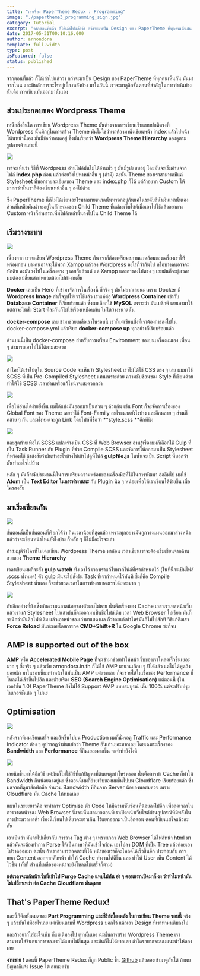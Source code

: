 ```yaml
---
title: "เล่าเรื่อง PaperTheme Redux : Programming"
image: "./papertheme3_programming_sign.jpg"
category: Tutorial
excerpt: "จากตอนที่แล้ว ก็ได้เล่าไปแล้วว่า กว่าจะมาเป็น Design ของ PaperTheme ที่ทุกคนเห็นกัน มันมาจากไหน และมีหลักการอะไรอยู่เบื้องหลังบ้าง มาในวันนี้ เราจะมาดูอีกขั้นตอนที่สำคัญในการทำกันบ้าง นั่นคือ การเขียนมันออกมานั่นเอง."
date: 2017-05-31T00:10:16.000
author: arnondora
template: full-width
type: post
isFeatured: false
status: published
---
```


จากตอนที่แล้ว ก็ได้เล่าไปแล้วว่า กว่าจะมาเป็น Design ของ PaperTheme ที่ทุกคนเห็นกัน มันมาจากไหน และมีหลักการอะไรอยู่เบื้องหลังบ้าง มาในวันนี้ เราจะมาดูอีกขั้นตอนที่สำคัญในการทำกันบ้าง นั่นคือ การเขียนมันออกมานั่นเอง

## ส่วนประกอบของ Wordpress Theme
เหนือสิ่งอื่นใด การเขียน Wordpress Theme มันต่างจากการเขียนเว็บแบบปกติตรงที่ Wordpress นั้นมีกฏในการสร้าง Theme มันไม่ใช่ว่าเราต้องมานั่งเขียนหน้า index แล้วไปหน้าโน้นหน้านี้เอง มันมีข้อกำหนดอยู่ ซึ่งมันเรียกว่า **Wordpress Theme Hierarchy** ลองดูตามรูปภาพด้านล่างนี้

![](./wordpress-template-hierarchy.png)

เราจะเห็นว่า วิธีที่ Wordpress อ่านไฟล์มันไม่ได้อ่านมั่ว ๆ มันมีรูปแบบอยู่ โดยมันจะเริ่มอ่านจากไฟล์ **index.php** ก่อน แล้วค่อยวิ่งไปหาหน้าอื่น ๆ (ถ้ามี) ฉะนั้น Theme ของเราสามารถมีแค่ Stylesheet ที่บอกรายละเอียดของ Theme และ index.php ก็ได้ แต่ถ้าอยาก Custom ให้มากกว่านั้นเราก็ต้องเขียนหน้าอื่น ๆ ลงไปด้วย

ซึ่ง PaperTheme นี้ก็ไม่ได้เขียนอะไรมากมายขนาดนั้นหรอกอยู่กันแค่ในระดับสีน้ำเงินเท่านั้นเอง ส่วนที่เหลือมันน่าจะอยู่ในลักษณะของ Child Theme ที่แต่ละเว็บไซต์เมื่อเอาไปใช้แล้วอยากจะ Custom หน้าก็สามารถเพิ่มไฟล์เหล่านั้นลงไปใน Child Theme ได้

## เริ่มวางระบบ
![](./PaperTheme3_DockerCompose_Start.png)

เนื่องจาก เราจะเขียน Wordpress Theme กัน เราก็ต้องเตรียมสภาพแวดล้อมของเครื่องเราให้พร้อมก่อน บางคนอาจจะใช้พวก Xampp แล้วลง Wordpress อะไรก็ว่ากันไป หรือบางคนอาจจะหักดิบ ลงมันลงไปในเครื่องตรง ๆ เลยก็แล้วแต่ แต่ Xampp และการลงไปตรง ๆ เลยมันก็จะยุ่งเวลาผมต้องเปลี่ยนสภาพแวดล้อมไปทำงานอื่น

**Docker** เลยเป็น Hero ที่เข้ามาจัดการในเรื่องนี้ ก็จริง ๆ มันไม่ยากเลยนะ เพราะ Docker มี **Wordpress Image** สำเร็จรูปให้เราใช้แล้ว เราแค่ต่อ **Wordpress Container** เข้ากับ **Database Container** ก็เรียบร้อยแล้ว ซึ่งผมเลือกใช้ **MySQL** เพราะว่า มันเบสิกดี เลยเอามาใช้ แต่ถ้าจะให้สั่ง Start ทีละกันก็ไม่ใช่เรื่องเหมือนกัน ไม่ได้ว่างขนาดนั้น

**docker-compose** เลยเข้ามาช่วยเหลือเราในรอบนี้ เราก็แค่เขียนสิ่งที่เราต้องการลงไปใน docker-compose.yml แล้วเรียก **docker-compose up** ทุกอย่างก็เรียบร้อยแล้ว



ด้านบนนี้เป็น docker-compose สำหรับการเตรียม Environment ของบนเครื่องผมเอง เพื่อน ๆ สามารถเอาไปใช้ได้ตามสะดวก

![](./PaperTheme3_Scss_Home.png)

ถ้าใครได้เข้าไปดูใน Source Code จะเห็นว่า Stylesheet เราไม่ได้ใช้ CSS ตรง ๆ เลย ผมมาใช้ SCSS ที่เป็น Pre-Compiled Stylesheet แทนเพราะด้วย ความซับซ้อนของ Style ที่เขียนด้วย ทำให้ใช้ SCSS เวลาอ่านหรือแก้ไขน่าจะสะดวกกว่า

![](./PaperTheme3_Scss_Import.png)

เพื่อให้อ่านได้ง่ายยิ่งขึ้น ผมได้แบ่งมันออกมาเป็นส่วน ๆ ด้วยกัน เช่น Font ก็จะจัดการเรื่องของ Global Font ของ Theme เลยว่าใช้ Font-Family อะไรขนาดยังไงบ้าง และอีกหลาย ๆ ส่วนก็คล้าย ๆ กัน และทั้งหมดจะถูก Link โดยไฟล์ที่ชื่อว่า **style.scss **อีกทีนึง

![](./gulpjs_sign.png)

และสุดท้ายเพื่อให้ SCSS แปลงร่างเป็น CSS ที่ Web Browser อ่านรู้เรื่องผมก็เลือกใช้ Gulp ที่เป็น Task Runner กับ Plugin ที่ช่วย Compile SCSS และจัดการให้ออกมาเป็น Stylesheet ที่พร้อมใช้ ถ้าสงสัยว่ามันทำอะไรบ้างให้เข้าไปดูที่ไฟล์ **gulpfile.js** ในนั้นจะเป็น Script ที่บอกว่ามันทำอะไรไปบ้าง

หลัก ๆ มันก็จะมีประมาณนี้ในการเตรียมความพร้อมของเครื่องมือที่ใช้ในการพัฒนา อ่อลืมไป ผมใช้ **Atom** เป็น **Text Editor ในการทำงานนะ** กับ Plugin นิด ๆ หน่อยเพื่อให้เราเขียนได้ง่ายขึ้น เผื่อใครสงสัย

## มาเริ่มเขียนกัน
![](./PaperTheme3_Atom_Interface.png)

ขั้นตอนนี้เป็นขั้นตอนที่เรียกได้ว่า กินเวลาน้อยที่สุดแล้ว เพราะทุกอย่างมันถูกวางแผนออกมาล่วงหน้าแล้วว่าจะเขียนหน้าไหนยังไงบ้าง ก็หลัก ๆ ก็ไม่มีอะไรจะเล่า

ถ้าสมมุติว่าใครที่ไม่เคยเขียน Wordpress Theme มาก่อน เวลาเขียนเราจะต้องเริ่มเขียนจากด้านขวาของ **Theme Hierarchy**

เวลาเขียนผมก็จะสั่ง **gulp watch** ทิ้งเอาไว้ เวลาเราแก้ไขพวกไฟล์ที่เรากำหนดไว้ (ในที่นี้จะเป็นไฟล์ .scss ทั้งหมด) ตัว gulp มันจะไปสั่งรัน Task ที่เรากำหนดไว้ทันที ซึ่งก็คือ Compile Stylesheet นั่นเอง ก็จะช่วยลดเวลาในการทำงานของเราได้เยอะมาก ๆ

![](./Arnondora30_Design_Single_Page.png)

กับอีกอย่างที่ยังเซ็งกับความฉลาดน้อยของตัวเองไม่หาย นั่นคือเรื่องของ Cache เวลาเราเทสหน้าเว็บ แล้วเราแก้ Stylesheet ไปแล้วมันก็จะออกมาเป็นชื่อไฟล์เดิม เวลา Web Browser ไปเรียก มันก็จะนึกว่ามันคือไฟล์เดิม แล้วเอาหน้าของเก่ามาแสดงผล ก็ว่าละแก้เท่าไหร่มันก็ไม่ไปสักที วิธีแก้คือเรา **Force Reload** มันซะเลยโดยการกด **CMD+Shift+R** ใน Google Chrome ซะก็จบ

## AMP is supported out of the box

**AMP** หรือ **Accelerated Mobile Page** ที่จะเข้ามาช่วยทำให้หน้าเว็บของเราโหลดเร็วขึ้นเยอะมาก ๆ ซึ่งจริง ๆ แล้วเว็บ arnondora.in.th ก็ได้ใช้ AMP มานานเกือบ ๆ ปีได้แล้ว แต่ไม่ได้พูดถึงบ่อยนัก มาในรอบนี้ผมทำหน้าให้มันเป็น AMP แต่แรกเลย ก็จะช่วยได้ในเรื่อของ Performance ที่โหลดได้เร็วขึ้นไปอีก และช่วยเรื่อง **SEO** **(Search Engine Optimisation)** แต่ตอนนี้ (ในเวอร์ชั่น 1.0) PaperTheme ยังไม่ได้ Support AMP แบบสมบูรณ์ เต็ม 100% แต่จะปรับปรุงในเวอร์ชั่นต่อ ๆ ไปนะ

## Optimisation
![](./Cloudflare_Homepage.png)

หลังจากที่ผมเขียนเสร็จ และอัพขึ้นไปบน Production ผมก็นั่งรอดู Traffic และ Performance Indicator ต่าง ๆ ดูปรากฏว่ามันแย่กว่า Theme อันเก่าเยอะมากเลย โดยเฉพาะเรื่องของ **Bandwidth** และ **Performance** ที่กินเยอะมากขึ้น จะจำทำยังไงดี

![](./Cloudflare_Cache_Statistic.png)

เลยนึกขึ้นมาได้อีกวิธี แต่มันก็ไม่ใช่วิธีที่แก้ปัญหาที่ต้นเหตุเท่าไหร่หรอก นั่นคือการทำ Cache ก็ทำให้ Bandwidth กินน้อยลงอยู่นะ ซึ่งตอนนี้ผมก็ย้ายเว็บของผมขึ้นไปบน Cloudflare เรียบร้อยแล้ว ซึ่งผลจากที่ดูมาสักพักคือ จำนวน Bandwidth ที่กินจาก Server น้อยลงพอสมควร เพราะ Cloudflare มัน Cache ให้หมดเลย

แผนในระยะยาวคือ จะทำการ Optimise ตัว Code ให้มีความซับซ้อนที่น้อยลงไปอีก เพื่อลดเวลาในการวาดหน้าของ Web Browser ซึ่งจะเห็นผลมากตอนที่เราเปิดหน้าเว็บไซต์ผ่านอุปกรณ์ที่มีพลังในการประมวลผลต่ำ เรื่องนี้เขียนไปเดี๋ยวจะยาวเกิน ไว้แยกออกมาเป็นอีกตอน ตอนที่เขียนเสร็จแล้วละกัน

เอาเป็นว่า มันจะไปเกี่ยวกับ การวาง Tag ต่าง ๆ เพราะเวลา Web Browser ได้ไฟล์หน้า html มาแล้วมันจะต้องทำการ Parse ให้เป็นภาษาที่มันเข้าใจก่อน เอาไปลง DOM ที่เป็น Tree แล้วค่อยเอาไปวาดออกมา ฉะนั้น ถ้าเราสามารถลดตรงนี้ได้ หน้าของเราก็จะโหลดได้เร็วขึ้นอีก ประกอบกับ การแยก Content ออกจากตัวหน้า ทำให้ Cache ทำงานได้ดีขึ้น และ ทำให้ User เห็น Content  ได้ไวขึ้น (ทั้งที่ ส่วนที่เหลือของหน้าจะยังโหลดไม่เสร็จก็ตาม)

**แต่เวลาจะแก้หน้าเว็บนี่เข้าไป Purge Cache แทบไม่ทัน ฮ่า ๆ ตอนแรกเปิดมาก็ งง ว่าทำไมหน้ามันไม่เปลี่ยนหว่า อ่อ Cache Cloudflare มันดุมาก**

## That's PaperTheme Redux!
และนี้ก็คือทั้งหมดของ **Part Programming และซีรีส์เบื้องหลัง ในการเขียน Theme รอบนี้** จริง ๆ แล้วมันไม่มีอะไรเลย แค่เขียนตามที่ Wordpress บอกไว้ แล้วเอา Design ที่เราทำมาเติมลงไป

และถ้าอยากใส่อะไรเพิ่ม ก็แค่เติมลงไป เท่านั้นเอง ฉะนั้นการสร้าง Wordpress Theme เราสามารถใส่จินตนาการของเราได้แบบไม่สิ้นสุด และมันก็ไม่ได้ยากเลย ถ้าใครอยากจะลองแนะนำให้ลองเลย

**งานขาย !** ตอนนี้ PaperTheme Redux ก็ถูก Public ขึ้น [Github][9] แล้วลองเข้ามาดูกันได้ ถ้าพบปัญหาก็แจ้ง Issue ได้เลยนะครับ

[9]: https://github.com/arnondora/wordpress-paper-theme-redux
